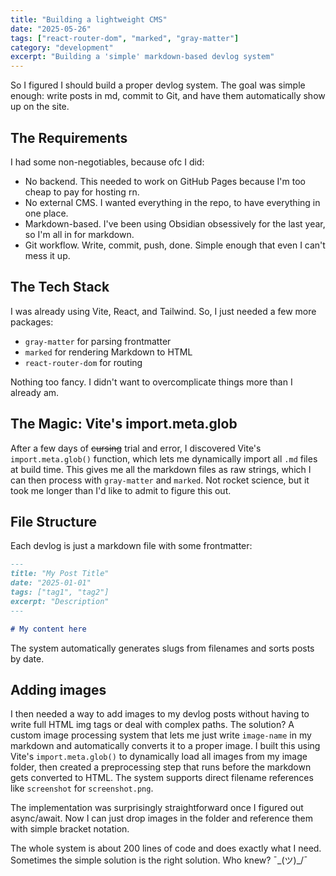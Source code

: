 ```yaml
---
title: "Building a lightweight CMS"
date: "2025-05-26"
tags: ["react-router-dom", "marked", "gray-matter"]
category: "development"
excerpt: "Building a 'simple' markdown-based devlog system"
---
```


 So I figured I should build a proper devlog system. The goal was simple enough: write posts in md, commit to Git, and have them automatically show up on the site.

## The Requirements

I had some non-negotiables, because ofc I did:

- No backend. This needed to work on GitHub Pages because I'm too cheap to pay for hosting rn.
- No external CMS. I wanted everything in the repo, to have everything in one place.
- Markdown-based. I've been using Obsidian obsessively for the last year, so I'm all in for markdown.
- Git workflow. Write, commit, push, done. Simple enough that even I can't mess it up.

## The Tech Stack

I was already using Vite, React, and Tailwind. So, I just needed a few more packages:

- `gray-matter` for parsing frontmatter
- `marked` for rendering Markdown to HTML
- `react-router-dom` for routing

Nothing too fancy. I didn't want to overcomplicate things more than I already am.

## The Magic: Vite's import.meta.glob

After a few days of ~~cursing~~ trial and error, I discovered Vite's `import.meta.glob()` function, which lets me dynamically import all `.md` files at build time. This gives me all the markdown files as raw strings, which I can then process with `gray-matter` and `marked`. Not rocket science, but it took me longer than I'd like to admit to figure this out.

## File Structure

Each devlog is just a markdown file with some frontmatter:

```markdown
---
title: "My Post Title"
date: "2025-01-01"
tags: ["tag1", "tag2"]
excerpt: "Description"
---

# My content here
```

The system automatically generates slugs from filenames and sorts posts by date.

## Adding images

I then needed a way to add images to my devlog posts without having to write full HTML img tags or deal with complex paths. The solution? A custom image processing system that lets me just write `image-name` in my markdown and automatically converts it to a proper image. I built this using Vite's `import.meta.glob()` to dynamically load all images from my image folder, then created a preprocessing step that runs before the markdown gets converted to HTML. The system supports direct filename references like `screenshot` for `screenshot.png`.

The implementation was surprisingly straightforward once I figured out async/await. Now I can just drop images in the folder and reference them with simple bracket notation.

The whole system is about 200 lines of code and does exactly what I need. Sometimes the simple solution is the right solution. Who knew? ¯\_(ツ)_/¯